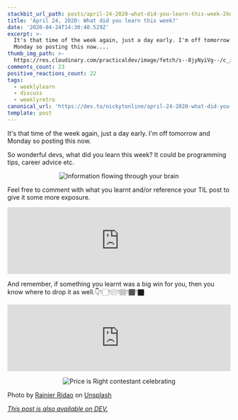 ```yaml
---
stackbit_url_path: posts/april-24-2020-what-did-you-learn-this-week-2kn1
title: 'April 24, 2020: What did you learn this week?'
date: '2020-04-24T14:30:40.529Z'
excerpt: >-
  It's that time of the week again, just a day early. I'm off tomorrow and
  Monday so posting this now....
thumb_img_path: >-
  https://res.cloudinary.com/practicaldev/image/fetch/s--8jyNyiVg--/c_imagga_scale,f_auto,fl_progressive,h_420,q_auto,w_1000/https://dev-to-uploads.s3.amazonaws.com/i/lht9diegjghtr9vmig0u.jpg
comments_count: 23
positive_reactions_count: 22
tags:
  - weeklylearn
  - discuss
  - weeklyretro
canonical_url: 'https://dev.to/nickytonline/april-24-2020-what-did-you-learn-this-week-2kn1'
template: post
---
```

It's that time of the week again, just a day early. I'm off tomorrow and Monday so posting this now.

So wonderful devs, what did you learn this week? It could be programming tips, career advice etc.

<center>

![Information flowing through your brain](https://media.giphy.com/media/qKltgF7Aw515K/giphy.gif)

</center>

Feel free to comment with what you learnt and/or reference your TIL post to give it some more exposure.


<iframe class="liquidTag" src="https://dev.to/embed/tag?args=todayilearned" style="border: 0; width: 100%;"></iframe>


And remember, if something you learnt was a big win for you, then you know where to drop it as well.👇👇🏻👇🏼👇🏽👇🏾👇🏿


<iframe class="liquidTag" src="https://dev.to/embed/link?args=https%3A%2F%2Fdev.to%2Fjess%2Fwhat-was-your-win-this-week-50al" style="border: 0; width: 100%;"></iframe>


<center>

![Price is Right contestant celebrating](https://media.giphy.com/media/gF29UEqBhSoDY8LHKg/giphy.gif)

</center>

Photo by [Rainier Ridao](https://unsplash.com/@rainierridao?utm_source=unsplash&utm_medium=referral&utm_content=creditCopyText) on [Unsplash](https://unsplash.com/s/photos/learn?utm_source=unsplash&utm_medium=referral&utm_content=creditCopyText)

*[This post is also available on DEV.](https://dev.to/nickytonline/april-24-2020-what-did-you-learn-this-week-2kn1)*


<script>
const parent = document.getElementsByTagName('head')[0];
const script = document.createElement('script');
script.type = 'text/javascript';
script.src = 'https://cdnjs.cloudflare.com/ajax/libs/iframe-resizer/4.1.1/iframeResizer.min.js';
script.charset = 'utf-8';
script.onload = function() {
    window.iFrameResize({}, '.liquidTag');
};
parent.appendChild(script);
</script>    
